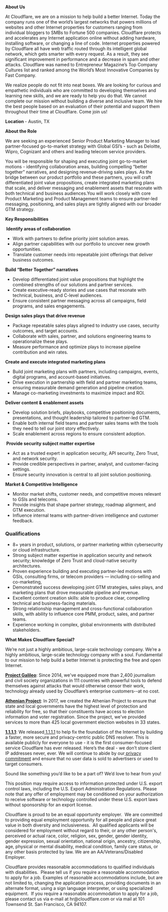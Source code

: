 <div class="content-intro">
	<div><strong>About Us</strong></div>
	<div>
		<p>At Cloudflare, we are on a mission to help build a better Internet. Today the company runs one of the world’s largest networks that powers millions of websites and other Internet properties for customers ranging from individual bloggers to SMBs to Fortune 500 companies. Cloudflare protects and accelerates any Internet application online without adding hardware, installing software, or changing a line of code. Internet properties powered by Cloudflare all have web traffic routed through its intelligent global network, which gets smarter with every request. As a result, they see significant improvement in performance and a decrease in spam and other attacks. Cloudflare was named to Entrepreneur Magazine’s Top Company Cultures list and ranked among the World’s Most Innovative Companies by Fast Company.&nbsp;</p>
		<p><span style="font-weight: 400;">We realize people do not fit into neat boxes. We are looking for curious and empathetic individuals who are committed to developing themselves and learning new skills, and we are ready to help you do that. We cannot complete our mission without building a diverse and inclusive team. We hire the best people based on an evaluation of their potential and support them throughout their time at Cloudflare. Come join us!&nbsp;</span></p>
	</div>
</div>
<p><strong>Location </strong>- Austin, TX</p>
<p><strong>About the Role</strong></p>
<p>We are seeking an experienced Senior Product Marketing Manager to lead partner-focused go-to-market strategy with Global GSI’s - such as Deloitte, Wipro, Cognizant and others and leading telecom service providers.</p>
<p>You will be responsible for shaping and executing joint go-to-market motions - identifying collaboration areas, building compelling “better together” narratives, and designing revenue-driving sales plays. As the bridge between our product portfolio and these partners, you will craft differentiated joint value propositions, create integrated marketing plans that scale, and deliver messaging and enablement assets that resonate with both technical and business audiences.You will work closely with core Product Marketing and Product Management teams to ensure partner-led messaging, positioning, and sales plays are tightly aligned with our broader GTM strategy.</p>
<p><strong>Key Responsibilities</strong></p>
<p><strong>&nbsp;Identify areas of collaboration</strong></p>
<ul>
	<li>Work with partners to define priority joint solution areas.</li>
	<li>Align partner capabilities with our portfolio to uncover new growth opportunities.</li>
	<li>Translate customer needs into repeatable joint offerings that deliver business outcomes.</li>
</ul>
<p><strong>Build “Better Together” narratives</strong></p>
<ul>
	<li>Develop differentiated joint value propositions that highlight the combined strengths of our solutions and partner services.</li>
	<li>Create executive-ready stories and use cases that resonate with technical, business, and C-level audiences.</li>
	<li>Ensure consistent partner messaging across all campaigns, field programs, and sales engagements.</li>
</ul>
<p><strong>Design sales plays that drive revenue</strong></p>
<ul>
	<li>Package repeatable sales plays aligned to industry use cases, security outcomes, and target accounts.</li>
	<li>Collaborate with sales, partner, and solutions engineering teams to operationalize these plays.</li>
	<li>Measure performance and optimize plays to increase pipeline contribution and win rates.</li>
</ul>
<p><strong>Create and execute integrated marketing plans</strong></p>
<ul>
	<li>Build joint marketing plans with partners, including campaigns, events, digital programs, and account-based initiatives.</li>
	<li>Drive execution in partnership with field and partner marketing teams, ensuring measurable demand generation and pipeline creation.</li>
	<li>Manage co-marketing investments to maximize impact and ROI.</li>
</ul>
<p><strong>Deliver content &amp; enablement assets</strong></p>
<ul>
	<li>Develop solution briefs, playbooks, competitive positioning documents, presentations, and thought leadership tailored to partner-led GTM.</li>
	<li>Enable both internal field teams and partner sales teams with the tools they need to tell our joint story effectively.</li>
	<li>Scale enablement across regions to ensure consistent adoption.</li>
</ul>
<p><strong>&nbsp;Provide security subject matter expertise</strong></p>
<ul>
	<li>Act as a trusted expert in application security, API security, Zero Trust, and network security.</li>
	<li>Provide credible perspectives in partner, analyst, and customer-facing settings.</li>
	<li>Ensure security innovation is central to all joint solution positioning.</li>
</ul>
<p><strong>Market &amp; Competitive Intelligence</strong></p>
<ul>
	<li>Monitor market shifts, customer needs, and competitive moves relevant to GSIs and telecoms.</li>
	<li>Provide insights that shape partner strategy, roadmap alignment, and GTM execution.</li>
	<li>Influence internal teams with partner-driven intelligence and customer feedback.</li>
</ul>
<h3><strong>Qualifications</strong></h3>
<ul>
	<li>8+ years in product, solutions, or partner marketing within cybersecurity or cloud infrastructure.</li>
	<li>Strong subject matter expertise in application security and network security; knowledge of Zero Trust and cloud-native security architectures.</li>
	<li>Proven experience building and executing partner-led motions with GSIs, consulting firms, or telecom providers — including co-selling and co-marketing,</li>
	<li>Demonstrated success developing joint GTM strategies, sales plays, and marketing plans that drove measurable pipeline and revenue.</li>
	<li>Excellent content creation skills: able to produce clear, compelling technical and business-facing materials.</li>
	<li>Strong relationship management and cross-functional collaboration skills, with ability to influence core PMM, product, sales, and partner teams.</li>
	<li>Experience working in complex, global environments with distributed stakeholders.</li>
</ul>
<div class="content-conclusion">
	<p><strong>What Makes Cloudflare Special?</strong></p>
	<p><span style="font-weight: 400;">We’re not just a highly ambitious, large-scale technology company. We’re a highly ambitious, large-scale technology company with a soul. Fundamental to our mission to help build a better Internet is protecting the free and open Internet.</span></p>
	<p><a href="https://blog.cloudflare.com/protecting-free-expression-online/"><strong>Project Galileo</strong></a><span style="font-weight: 400;">: Since 2014, we've equipped more than 2,400 journalism and civil society organizations in 111 countries with powerful tools to defend themselves against attacks that would otherwise censor their work, technology already used by Cloudflare’s enterprise customers--at no cost.</span></p>
	<p><strong><a href="https://www.cloudflare.com/athenian/">Athenian Project</a></strong><span style="font-weight: 400;">: In 2017, we created the Athenian Project to ensure that state and local governments have the highest level of protection and reliability for free, so that their constituents have access to election information and voter registration. Since the project, we've provided services to more than 425 local government election websites in 33 states.</span></p>
	<p><a href="https://1.1.1.1/"><strong>1.1.1.1</strong></a><span style="font-weight: 400;">: We released</span><a href="https://1.1.1.1/"> <span style="font-weight: 400;">1.1.1.1</span></a><span style="font-weight: 400;"> to help fix the foundation of the Internet by building a faster, more secure and privacy-centric public DNS resolver. This is available publicly for everyone to use - it is the first consumer-focused service Cloudflare has ever released. Here’s the deal - we don’t store client IP addresses never, ever. We will continue to abide by our</span><a href="https://developers.cloudflare.com/1.1.1.1/privacy/public-dns-resolver"> privacy commitment</a><span style="font-weight: 400;"> and ensure that no user data is sold to advertisers or used to target consumers.</span></p>
	<p><span style="font-weight: 400;">Sound like something you’d like to be a part of? We’d love to hear from you!</span></p>
	<p><span style="font-weight: 400;">This position may require access to information protected under U.S. export control laws, including the U.S. Export Administration Regulations. Please note that any offer of employment may be conditioned on your authorization to receive software or technology controlled under these U.S. export laws without sponsorship for an export license.</span></p>
	<p><span style="font-weight: 400;">Cloudflare is proud to be an equal opportunity employer. &nbsp;We are committed to providing equal employment opportunity for all people and place great value in both diversity and inclusiveness. &nbsp;All qualified applicants will be considered for employment without regard to their, or any other person's, perceived or actual</span> <span style="font-weight: 400;">race, color, religion, sex, gender, gender identity, gender expression, sexual orientation, national origin, ancestry, citizenship, age, physical or mental disability, medical condition, family care status, or any other basis protected by law. </span><span style="font-weight: 400;">We are an AA/Veterans/Disabled Employer.</span></p>
	<p><span style="font-weight: 400;">Cloudflare provides reasonable accommodations to qualified individuals with disabilities. &nbsp;Please tell us if you require a reasonable accommodation to apply for a job. Examples of reasonable accommodations include, but are not limited to, changing the application process, providing documents in an alternate format, using a sign language interpreter, or using specialized equipment. &nbsp;If you require a reasonable accommodation to apply for a job, please contact us via e-mail at </span><span style="font-weight: 400;">hr@cloudflare.com</span><span style="font-weight: 400;"> or via mail at 101 Townsend St. San Francisco, CA 94107.</span></p>
</div>